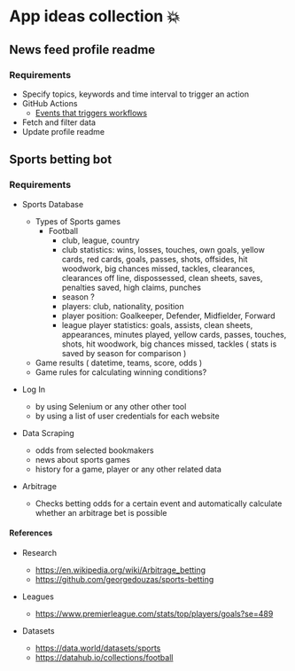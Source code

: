 # App ideas collection :boom: 

## News feed profile readme

### Requirements

* Specify topics, keywords and time interval to trigger an action
* GitHub Actions
  * [Events that triggers workflows](https://docs.github.com/en/actions/using-workflows/events-that-trigger-workflows)
* Fetch and filter data 
* Update profile readme 



## Sports betting bot

### Requirements

* Sports Database
  * Types of Sports games
    * Football
      * club, league, country
      * club statistics: wins, losses, touches, own goals, yellow cards, red cards, goals,
      passes, shots, offsides, hit woodwork, big chances missed, tackles, clearances,
      clearances off line, dispossessed, clean sheets, saves, penalties saved, high claims, punches
      * season ?
      * players: club, nationality, position
      * player position: Goalkeeper, Defender, Midfielder, Forward
      * league player statistics: goals, assists, clean sheets, appearances, minutes played, yellow cards,
      passes, touches, shots, hit woodwork, big chances missed, tackles ( stats is saved by season for comparison )
  * Game results ( datetime, teams, score, odds )
  * Game rules for calculating winning conditions?

* Log In 
  * by using Selenium or any other other tool
  * by using a list of user credentials for each website

* Data Scraping
  * odds from selected bookmakers 
  * news about sports games
  * history for a game, player or any other related data
  
* Arbitrage
  * Checks betting odds for a certain event and automatically calculate whether an arbitrage bet is possible

#### References

* Research
  * https://en.wikipedia.org/wiki/Arbitrage_betting  
  * https://github.com/georgedouzas/sports-betting

* Leagues
   * https://www.premierleague.com/stats/top/players/goals?se=489
 
 * Datasets
    * https://data.world/datasets/sports
    * https://datahub.io/collections/football
